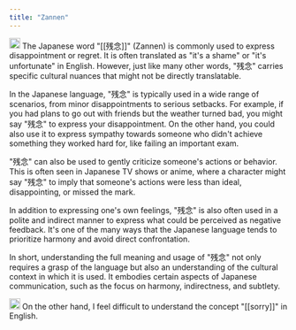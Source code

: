 ```yaml
---
title: "Zannen"
---
```


<img src='https://scrapbox.io/api/pages/nishio/gpt/icon' alt='gpt.icon' height="19.5"/> The Japanese word "[[残念]]" (Zannen) is commonly used to express disappointment or regret. It is often translated as "it's a shame" or "it's unfortunate" in English. However, just like many other words, "残念" carries specific cultural nuances that might not be directly translatable.

In the Japanese language, "残念" is typically used in a wide range of scenarios, from minor disappointments to serious setbacks. For example, if you had plans to go out with friends but the weather turned bad, you might say "残念" to express your disappointment. On the other hand, you could also use it to express sympathy towards someone who didn't achieve something they worked hard for, like failing an important exam.

"残念" can also be used to gently criticize someone's actions or behavior. This is often seen in Japanese TV shows or anime, where a character might say "残念" to imply that someone's actions were less than ideal, disappointing, or missed the mark.

In addition to expressing one's own feelings, "残念" is also often used in a polite and indirect manner to express what could be perceived as negative feedback. It's one of the many ways that the Japanese language tends to prioritize harmony and avoid direct confrontation.

In short, understanding the full meaning and usage of "残念" not only requires a grasp of the language but also an understanding of the cultural context in which it is used. It embodies certain aspects of Japanese communication, such as the focus on harmony, indirectness, and subtlety.

<img src='https://scrapbox.io/api/pages/nishio/nishio/icon' alt='nishio.icon' height="19.5"/> On the other hand, I feel difficult to understand the concept "[[sorry]]" in English.

